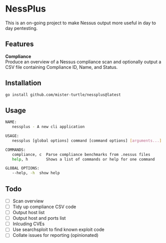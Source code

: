 # NessPlus
  
This is an on-going project to make Nessus output more useful in day to day pentesting.

## Features
**Compliance**  
Produce an overview of a Nessus compliance scan and optionally output a CSV file containing Compliance ID, Name, and Status.

## Installation
```sh
go install github.com/mister-turtle/nessplus@latest
```

## Usage
```sh
NAME:
   nessplus - A new cli application

USAGE:
   nessplus [global options] command [command options] [arguments...]

COMMANDS:
   compliance, c  Parse compliance benchmarks from .nessus files
   help, h        Shows a list of commands or help for one command

GLOBAL OPTIONS:
   --help, -h  show help
```

## Todo
- [ ] Scan overview
- [ ] Tidy up compliance CSV code
- [ ] Output host list
- [ ] Output host and ports list
- [ ] Inlcuding CVEs
- [ ] Use searchsploit to find known exploit code
- [ ] Collate issues for reporting (opinionated)